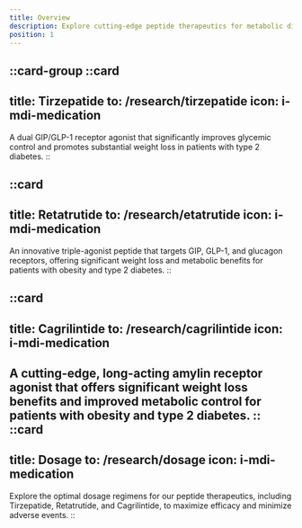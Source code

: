 ```yaml
---
title: Overview
description: Explore cutting-edge peptide therapeutics for metabolic disorders, including GLP-1 agonists, dual and triple receptor agonists, and innovative treatments for obesity and diabetes.
position: 1
---
```


::card-group
  ::card
  ---
  title: Tirzepatide
  to: /research/tirzepatide
  icon: i-mdi-medication
  ---
  A dual GIP/GLP-1 receptor agonist that significantly improves glycemic control and promotes substantial weight loss in patients with type 2 diabetes.
  ::

  ::card
  ---
  title: Retatrutide
  to: /research/etatrutide
  icon: i-mdi-medication
  ---
  An innovative triple-agonist peptide that targets GIP, GLP-1, and glucagon receptors, offering significant weight loss and metabolic benefits for patients with obesity and type 2 diabetes.
  ::

  ::card
  ---
  title: Cagrilintide
  to: /research/cagrilintide
  icon: i-mdi-medication
  ---
  A cutting-edge, long-acting amylin receptor agonist that offers significant weight loss benefits and improved metabolic control for patients with obesity and type 2 diabetes.
  ::
  ::card
  ---
  title: Dosage
  to: /research/dosage
  icon: i-mdi-medication
  ---
  Explore the optimal dosage regimens for our peptide therapeutics, including Tirzepatide, Retatrutide, and Cagrilintide, to maximize efficacy and minimize adverse events.
::
